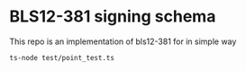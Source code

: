 # BLS12-381 signing schema

This repo is an implementation of bls12-381 for in simple way 

```ts-node test/point_test.ts```

